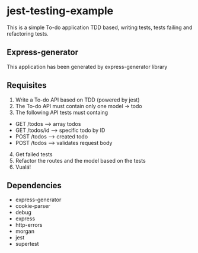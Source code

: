 # jest-testing-example
This is a simple To-do application TDD based, writing tests, tests failing and refactoring tests.

## Express-generator
This application has been generated by express-generator library

## Requisites
1. Write a To-do API based on TDD (powered by jest)
2. The To-do API must contain only one model -> todo 
3. The following API tests must containg 
  - GET /todos --> array todos
  - GET /todos/id --> specific todo by ID
  - POST /todos --> created todo
  - POST /todos --> validates request body
4. Get failed tests
5. Refactor the routes and the model based on the tests
6. Vualá!

## Dependencies
- express-generator
- cookie-parser
- debug
- express
- http-errors
- morgan
- jest
- supertest
